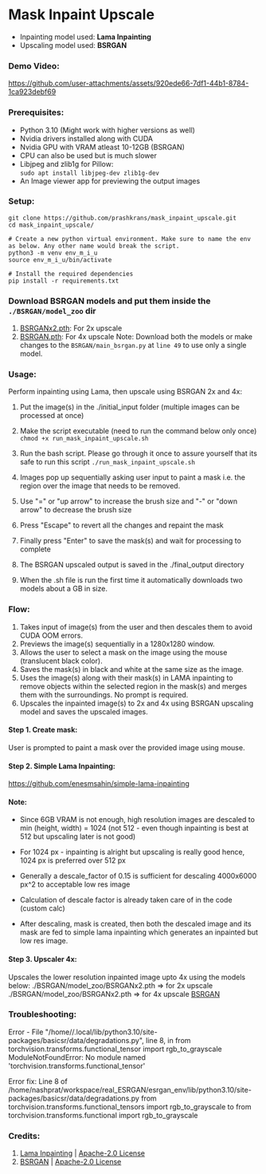 # Mask Inpaint Upscale
- Inpainting model used: **Lama Inpainting**  
- Upscaling model used: **BSRGAN**

### Demo Video:
https://github.com/user-attachments/assets/920ede66-7df1-44b1-8784-1ca923debf69

### Prerequisites:
- Python 3.10 (Might work with higher versions as well)
- Nvidia drivers installed along with CUDA
- Nvidia GPU with VRAM atleast 10-12GB (BSRGAN)
- CPU can also be used but is much slower
- Libjpeg and zlib1g for Pillow:  
`sudo apt install libjpeg-dev zlib1g-dev`
- An Image viewer app for previewing the output images

### Setup:
```
git clone https://github.com/prashkrans/mask_inpaint_upscale.git
cd mask_inpaint_upscale/

# Create a new python virtual environment. Make sure to name the env as below. Any other name would break the script. 
python3 -m venv env_m_i_u
source env_m_i_u/bin/activate

# Install the required dependencies
pip install -r requirements.txt
```

### Download BSRGAN models and put them inside the `./BSRGAN/model_zoo` dir 
1. [BSRGANx2.pth](https://drive.google.com/drive/folders/13kfr3qny7S2xwG9h7v95F5mkWs0OmU0D): For 2x upscale
2. [BSRGAN.pth](https://drive.google.com/drive/folders/13kfr3qny7S2xwG9h7v95F5mkWs0OmU0D): For 4x upscale
Note: Download both the models or make changes to the `BSRGAN/main_bsrgan.py` at `line 49` to use only a single model. 

### Usage:
Perform inpainting using Lama, then upscale using BSRGAN 2x and 4x:
1. Put the image(s) in the ./initial_input folder (multiple images can be processed at once)

2. Make the script executable (need to run the command below only once)
`chmod +x run_mask_inpaint_upscale.sh` 

3. Run the bash script. Please go through it once to assure yourself that its safe to run this script
`./run_mask_inpaint_upscale.sh`

4. Images pop up sequentially asking user input to paint a mask i.e. the region over the image that needs to be removed. 

5. Use "=" or "up arrow" to increase the brush size and "-" or "down arrow" to decrease the brush size

6. Press "Escape" to revert all the changes and repaint the mask

7. Finally press "Enter" to save the mask(s) and wait for processing to complete

8. The BSRGAN upscaled output is saved in the ./final_output directory

9. When the .sh file is run the first time it automatically downloads two models about a GB in size. 

### Flow:
1. Takes input of image(s) from the user and then descales them to avoid CUDA OOM errors.
2. Previews the image(s) sequentially in a 1280x1280 window.
3. Allows the user to select a mask on the image using the mouse (translucent black color).
4. Saves the mask(s) in black and white at the same size as the image.
5. Uses the image(s) along with their mask(s) in LAMA inpainting to remove objects within the selected region in the mask(s) and merges them with the surroundings. No prompt is required.
6. Upscales the inpainted image(s) to 2x and 4x using BSRGAN upscaling model and saves the upscaled images.

#### Step 1. Create mask:
User is prompted to paint a mask over the provided image using mouse.

#### Step 2. Simple Lama Inpainting:
https://github.com/enesmsahin/simple-lama-inpainting

#### Note:
- Since 6GB VRAM is not enough, high resolution images are descaled to min (height, width) = 1024 (not 512 - even though inpainting is best at 512 but upscaling later is not good)
- For 1024 px - inpainting is alright but upscaling is really good hence, 1024 px is preferred over 512 px

- Generally a descale_factor of 0.15 is sufficient for descaling 4000x6000 px^2 to acceptable low res image

- Calculation of descale factor is already taken care of in the code (custom calc)

- After descaling, mask is created, then both the descaled image and its mask are fed to simple lama inpainting which generates an inpainted but low res image.

#### Step 3. Upscaler 4x:
Upscales the lower resolution inpainted image upto 4x using the models below: 
./BSRGAN/model_zoo/BSRGANx2.pth => for 2x upscale
./BSRGAN/model_zoo/BSRGANx2.pth => for 4x upscale
[BSRGAN](https://github.com/cszn/BSRGAN)

### Troubleshooting:
Error - 
File "/home/<username>/.local/lib/python3.10/site-packages/basicsr/data/degradations.py", line 8, in <module>
    from torchvision.transforms.functional_tensor import rgb_to_grayscale
ModuleNotFoundError: No module named 'torchvision.transforms.functional_tensor'

Error fix:
Line 8 of /home/nashprat/workspace/real_ESRGAN/esrgan_env/lib/python3.10/site-packages/basicsr/data/degradations.py
from torchvision.transforms.functional_tensors import rgb_to_grayscale
to
from torchvision.transforms.functional import rgb_to_grayscale

### Credits:
1. [Lama Inpainting](https://github.com/advimman/lama) | [Apache-2.0 License](https://github.com/advimman/lama?tab=License-1-ov-file)
2. [BSRGAN](https://github.com/cszn/BSRGAN) | [Apache-2.0 License](https://github.com/cszn/BSRGAN?tab=Apache-2.0-1-ov-file)
